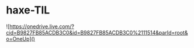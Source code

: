# haxe-TIL

![https://onedrive.live.com/?cid=B9827FB85ACDB3C0&id=B9827FB85ACDB3C0%2111514&parId=root&o=OneUp]()

